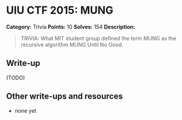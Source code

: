 # UIU CTF 2015: MUNG

**Category:** Trivia
**Points:** 10
**Solves:** 154
**Description:** 

> TRIVIA: What MIT student group defined the term MUNG as the recursive algorithm MUNG Until No Good.

## Write-up

(TODO)

## Other write-ups and resources

* none yet
